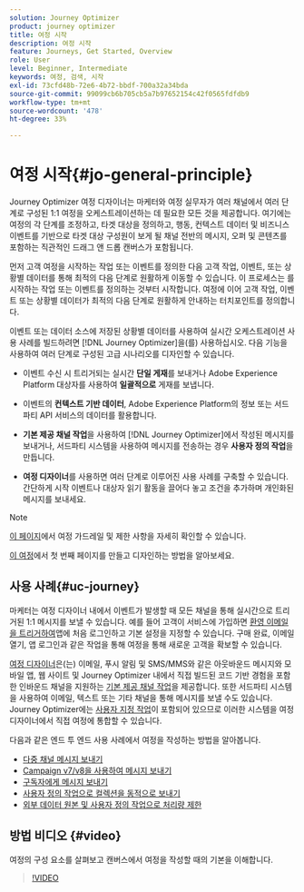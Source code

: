 ```yaml
---
solution: Journey Optimizer
product: journey optimizer
title: 여정 시작
description: 여정 시작
feature: Journeys, Get Started, Overview
role: User
level: Beginner, Intermediate
keywords: 여정, 검색, 시작
exl-id: 73cfd48b-72e6-4b72-bbdf-700a32a34bda
source-git-commit: 99099cb6b705cb5a7b97652154c42f0565fdfdb9
workflow-type: tm+mt
source-wordcount: '478'
ht-degree: 33%

---
```



# 여정 시작{#jo-general-principle}

Journey Optimizer 여정 디자이너는 마케터와 여정 실무자가 여러 채널에서 여러 단계로 구성된 1:1 여정을 오케스트레이션하는 데 필요한 모든 것을 제공합니다. 여기에는 여정의 각 단계를 조정하고, 타겟 대상을 정의하고, 행동, 컨텍스트 데이터 및 비즈니스 이벤트를 기반으로 타겟 대상 구성원이 보게 될 채널 전반의 메시지, 오퍼 및 콘텐츠를 포함하는 직관적인 드래그 앤 드롭 캔버스가 포함됩니다.

먼저 고객 여정을 시작하는 작업 또는 이벤트를 정의한 다음 고객 작업, 이벤트,
또는 상황별 데이터를 통해 최적의 다음 단계로 원활하게 이동할 수 있습니다. 이 프로세스는 를 시작하는 작업 또는 이벤트를 정의하는 것부터 시작합니다.
여정에 이어 고객 작업, 이벤트 또는 상황별 데이터가 최적의 다음 단계로 원활하게 안내하는 터치포인트를 정의합니다.

이벤트 또는 데이터 소스에 저장된 상황별 데이터를 사용하여 실시간 오케스트레이션 사용 사례를 빌드하려면 [!DNL Journey Optimizer]을(를) 사용하십시오. 다음 기능을 사용하여 여러 단계로 구성된 고급 시나리오를 디자인할 수 있습니다.

* 이벤트 수신 시 트리거되는 실시간 **단일 게재**&#x200B;를 보내거나 Adobe Experience Platform 대상자를 사용하여 **일괄적으로** 게재를 보냅니다.

* 이벤트의 **컨텍스트 기반 데이터**, Adobe Experience Platform의 정보 또는 서드파티 API 서비스의 데이터를 활용합니다.

* **기본 제공 채널 작업**&#x200B;을 사용하여 [!DNL Journey Optimizer]에서 작성된 메시지를 보내거나, 서드파티 시스템을 사용하여 메시지를 전송하는 경우 **사용자 정의 작업**&#x200B;을 만듭니다.

* **여정 디자이너**&#x200B;를 사용하면 여러 단계로 이루어진 사용 사례를 구축할 수 있습니다. 간단하게 시작 이벤트나 대상자 읽기 활동을 끌어다 놓고 조건을 추가하며 개인화된 메시지를 보내세요.

>[!NOTE]
>
>[이 페이지](../start/guardrails.md)에서 여정 가드레일 및 제한 사항을 자세히 확인할 수 있습니다.

[이 여정](journey-gs.md)에서 첫 번째 페이지를 만들고 디자인하는 방법을 알아보세요.

## 사용 사례{#uc-journey}

마케터는 여정 디자이너 내에서 이벤트가 발생할 때 모든 채널을 통해 실시간으로 트리거된 1:1 메시지를 보낼 수 있습니다. 예를 들어 고객이 서비스에 가입하면 [환영 이메일을 트리거하여](message-to-subscribers-uc.md)앱에 처음 로그인하고 기본 설정을 지정할 수 있습니다. 구매 완료, 이메일 열기, 앱 로그인과 같은 작업을 통해 여정을 통해 새로운 고객을 확보할 수 있습니다.

[여정 디자이너](using-the-journey-designer.md)은(는) 이메일, 푸시 알림 및 SMS/MMS와 같은 아웃바운드 메시지와 모바일 앱, 웹 사이트 및 Journey Optimizer 내에서 직접 빌드된 코드 기반 경험을 포함한 인바운드 채널을 지원하는 [기본 제공 채널 작업](journeys-message.md)을 제공합니다. 또한 서드파티 시스템을 사용하여 이메일, 텍스트 또는 기타 채널을 통해 메시지를 보낼 수도 있습니다. Journey Optimizer에는 [사용자 지정 작업](using-custom-actions.md)이 포함되어 있으므로 이러한 시스템을 여정 디자이너에서 직접 여정에 통합할 수 있습니다.

다음과 같은 엔드 투 엔드 사용 사례에서 여정을 작성하는 방법을 알아봅니다.

* [다중 채널 메시지 보내기](journeys-uc.md)
* [Campaign v7/v8을 사용하여 메시지 보내기](ajo-ac.md)
* [구독자에게 메시지 보내기](message-to-subscribers-uc.md)
* [사용자 정의 작업으로 컬렉션을 동적으로 보내기](collections.md)
* [외부 데이터 원본 및 사용자 정의 작업으로 처리량 제한](limit-throughput.md)

## 방법 비디오 {#video}

여정의 구성 요소를 살펴보고 캔버스에서 여정을 작성할 때의 기본을 이해합니다.

>[!VIDEO](https://video.tv.adobe.com/v/3424996?quality=12)
